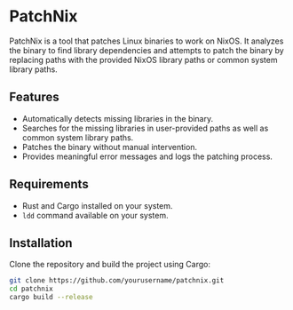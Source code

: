 # PatchNix

PatchNix is a tool that patches Linux binaries to work on NixOS. It analyzes the binary to find library dependencies and attempts to patch the binary by replacing paths with the provided NixOS library paths or common system library paths.

## Features

- Automatically detects missing libraries in the binary.
- Searches for the missing libraries in user-provided paths as well as common system library paths.
- Patches the binary without manual intervention.
- Provides meaningful error messages and logs the patching process.

## Requirements

- Rust and Cargo installed on your system.
- `ldd` command available on your system.

## Installation

Clone the repository and build the project using Cargo:

```sh
git clone https://github.com/yourusername/patchnix.git
cd patchnix
cargo build --release

